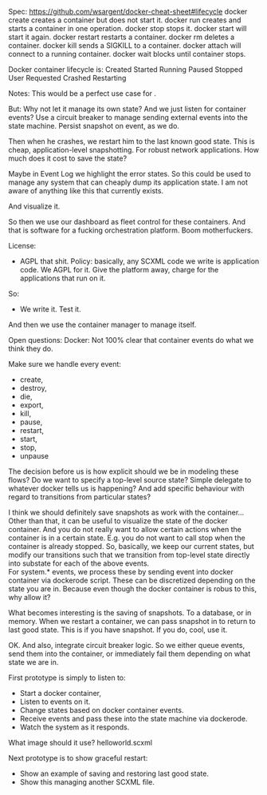  Spec: https://github.com/wsargent/docker-cheat-sheet#lifecycle
  docker create creates a container but does not start it.
  docker run creates and starts a container in one operation.
  docker stop stops it.
  docker start will start it again.
  docker restart restarts a container.
  docker rm deletes a container.
  docker kill sends a SIGKILL to a container.
  docker attach will connect to a running container.
  docker wait blocks until container stops.

 Docker container lifecycle is:
  Created
  Started
    Running
      <circuit breaker logic to intercept events>
    Paused
  Stopped
    User Requested
    Crashed
      Restarting

Notes: 
This would be a perfect use case for <invoke>. 

But:
Why not let it manage its own state?
And we just listen for container events?
Use a circuit breaker to manage sending external events into the state machine. 
Persist snapshot on event, as we do. 

Then when he crashes, we restart him to the last known good state. 
This is cheap, application-level snapshotting. 
For robust network applications.
How much does it cost to save the state?

Maybe in Event Log we highlight the error states.
So this could be used to manage any system that can cheaply dump its application state.
I am not aware of anything like this that currently exists.

And visualize it. 

So then we use our dashboard as fleet control for these containers.
And that is software for a fucking orchestration platform. Boom motherfuckers.

License:
* AGPL that shit. 
Policy: basically, any SCXML code we write is application code. We AGPL for it. 
Give the platform away, charge for the applications that run on it.

So:
* We write it. Test it. 

And then we use the container manager to manage itself. 


Open questions:
  Docker:
    Not 100% clear that container events do what we think they do.

Make sure we handle every event: 
  * create, 
  * destroy, 
  * die, 
  * export, 
  * kill, 
  * pause, 
  * restart, 
  * start, 
  * stop, 
  * unpause

The decision before us is how explicit should we be in modeling these flows? Do we want to specify a top-level source state? Simple delegate to whatever docker tells us is happening? And add specific behaviour with regard to transitions from particular states?

I think we should definitely save snapshots as work with the container...
Other than that, it can be useful to visualize the state of the docker container.
And you do not really want to allow certain actions when the container is in a certain state. E.g. you do not want to call stop when the container is already stopped. 
So, basically, we keep our current states, but modify our transitions such that we transition from top-level state directly into substate for each of the above events.  
  For system.* events, we process these by sending event into docker container via dockerode script. These can be discretized depending on the state you are in. Because even though the docker container is robus to this, why allow it? 

  What becomes interesting is the saving of snapshots. To a database, or in memory. When we restart a container, we can pass snapshot in to return to last good state. This is if you have snapshot. If you do, cool, use it.  

  OK. And also, integrate circuit breaker logic. So we either queue events, send them into the container, or immediately fail them depending on what state we are in.

First prototype is simply to listen to:
* Start a docker container, 
* Listen to events on it. 
* Change states based on docker container events.
* Receive events and pass these into the state machine via dockerode. 
* Watch the system as it responds.

What image should it use? helloworld.scxml

Next prototype is to show graceful restart:
* Show an example of saving and restoring last good state. 
* Show this managing another SCXML file. 

